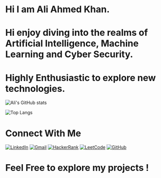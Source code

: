 # Hi I am Ali Ahmed Khan.

# Hi enjoy diving into the realms of Artificial Intelligence, Machine Learning and Cyber Security.

# Highly Enthusiastic to explore new technologies.

![Ali's GitHub stats](http://github-profile-summary-cards.vercel.app/api/cards/profile-details?username={Ali2006-NED}&theme={radical})

![Top Langs](https://github-readme-stats.vercel.app/api/top-langs/?username=Ali2006-NED&layout=compact&theme=radical)

# Connect With Me

[![LinkedIn](https://img.shields.io/badge/LinkedIn-0077B5?style=for-the-badge&logo=linkedin&logoColor=white)](https://linkedin.com/in/ali-ahmed-khan-9016ab372)      [![Gmail](https://img.shields.io/badge/Gmail-D14836?style=for-the-badge&logo=gmail&logoColor=white)](mailto:aak.aliahmedkhn@gmail.com)      [![HackerRank](https://img.shields.io/badge/HackerRank-2EC866?style=for-the-badge&logo=HackerRank&logoColor=white)](https://www.hackerrank.com/aliahmed23022006)      [![LeetCode](https://img.shields.io/badge/LeetCode-FFA116?style=for-the-badge&logo=leetcode&logoColor=white)](https://leetcode.com/Ali706)      [![GitHub](https://img.shields.io/badge/GitHub-100000?style=for-the-badge&logo=github&logoColor=white)](https://github.com/Ali2006-NED)





# Feel Free to explore my projects !




